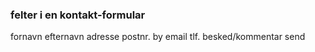 ### felter i en kontakt-formular

fornavn
efternavn
adresse
postnr. 
by
email
tlf.
besked/kommentar 
send
